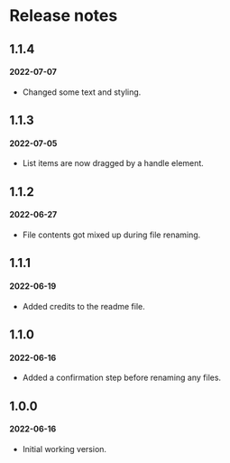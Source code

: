 # Release notes

## 1.1.4
#### 2022-07-07

* Changed some text and styling.

## 1.1.3
#### 2022-07-05

* List items are now dragged by a handle element.

## 1.1.2
#### 2022-06-27

* File contents got mixed up during file renaming.

## 1.1.1
#### 2022-06-19

* Added credits to the readme file.

## 1.1.0
#### 2022-06-16

* Added a confirmation step before renaming any files.

## 1.0.0
#### 2022-06-16

* Initial working version.

